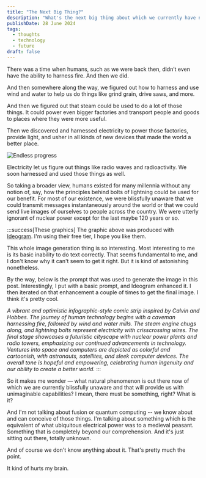 ```yaml
---
title: "The Next Big Thing?"
description: "What's the next big thing about which we currently have no concept at all?"
publishDate: 28 June 2024
tags:
  - thoughts
  - technology
  - future
draft: false
---
```


There was a time when humans, such as we were back then, didn’t even have the ability to harness fire.  And then we did.

And then somewhere along the way, we figured out how to harness and use wind and water to help us do things like grind grain, drive saws, and more.

And then we figured out that steam could be used to do a lot of those things. It could power even bigger factories and transport people and goods to places where they were more useful.

Then we discovered and harnessed electricity to power those factories, provide light, and usher in all kinds of new devices that made the world a better place.

![Endless progress](/assets/blog/TechFuture.png)

Electricity let us figure out things like radio waves and radioactivity. We soon harnessed and used those things as well.

So taking a broader view, humans existed for many millennia without any notion of, say, how the principles behind bolts of lightning could be used for our benefit.  For most of our existence, we were blissfully unaware that we could transmit messages instantaneously around the world or that we could send live images of ourselves to people across the country.   We were utterly ignorant of nuclear power except for the last maybe 120 years or so.

:::success[These graphics]
The graphic above was produced with [Ideogram](https://ideogram.ai/).  I'm using their free tier, I hope you like them.

This whole image generation thing is so interesting. Most interesting to me is its basic inability to do text correctly.  That seems fundamental to me, and I don't know why it can't seem to get it right.  But it is kind of astonishing nonetheless.

By the way, below is the prompt that was used to generate the image in this post.  Interestingly, I put with a basic prompt, and Ideogram enhanced it. I then iterated on that enhancement a couple of times to get the final image.  I think it's pretty cool.

*A vibrant and optimistic infographic-style comic strip inspired by Calvin and Hobbes. The journey of human technology begins with a caveman harnessing fire, followed by wind and water mills. The steam engine chugs along, and lightning bolts represent electricity with crisscrossing wires. The final stage showcases a futuristic cityscape with nuclear power plants and radio towers, emphasizing our continued advancements in technology. Ventures into space and computers are depicted as colorful and cartoonish, with astronauts, satellites, and sleek computer devices. The overall tone is hopeful and empowering, celebrating human ingenuity and our ability to create a better world.*
:::

So it makes me wonder — what natural phenomenon is out there now of which we are currently blissfully unaware and that will provide us with unimaginable capabilities?  I mean, there must be something, right?  What is it?

And I'm not talking about fusion or quantum computing -- we know about and can conceive of those things.  I'm talking about something which is the equivalent of what ubiquitous electrical power was to a medieval peasant.  Something that is completely beyond our comprehension.  And it's just sitting out there, totally unknown.

And of course we don't know anything about it. That's pretty much the point.

It kind of hurts my brain.